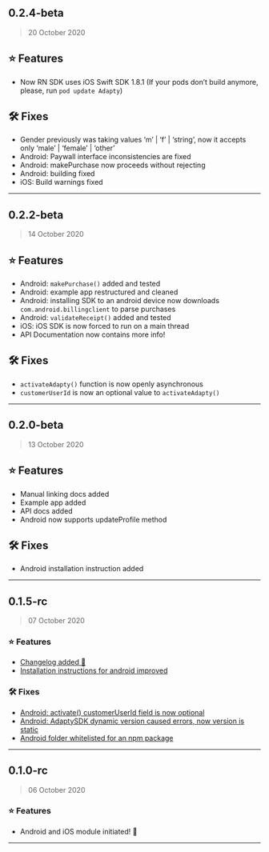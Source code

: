 
## 0.2.4-beta
> 20 October 2020

## ⭐ Features
* Now RN SDK uses iOS Swift SDK  1.8.1 (If your pods don’t build anymore, please, run `pod update Adapty`)

## 🛠 Fixes
* Gender previously was taking values ‘m’ | ‘f’ | ‘string’, now it accepts only ‘male’ | ‘female’ | ‘other’
* Android: Paywall interface inconsistencies are fixed
* Android: makePurchase now proceeds without rejecting
* Android: building fixed
* iOS: Build warnings fixed

---

## 0.2.2-beta
> 14 October 2020

## ⭐ Features
- Android: `makePurchase()` added and tested
- Android: example app restructured and cleaned
- Android: installing SDK to an android device now downloads `com.android.billingclient` to parse purchases
- Android: `validateReceipt()` added and tested
- iOS: iOS SDK is now forced to run on a main thread
- API Documentation now contains more info!
## 🛠 Fixes
- `activateAdapty()` function is now openly asynchronous
- `customerUserId` is now an optional value to `activateAdapty()` 

---

## 0.2.0-beta
> 13 October 2020

##  ⭐ Features
* Manual linking docs added 
* Example app added 
* API docs added
* Android now supports updateProfile method
## 🛠 Fixes
* Android installation instruction added

---

## 0.1.5-rc 
> 07 October 2020

### ⭐ Features
* [Changelog added 🥳]()
* [Installation instructions for android improved](23d0dc7)
### 🛠 Fixes
* [Android: activate() customerUserId field is now optional](85be9ac6e2)
* [Android: AdaptySDK dynamic version caused errors, now version is static](e00ddfafd)
* [Android folder whitelisted for an npm package](e734e28d)

---

## 0.1.0-rc
> 06 October 2020

### ⭐ Features
* Android and iOS module initiated! 🥳

---
